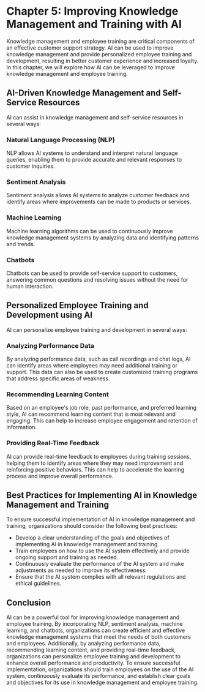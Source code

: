 Chapter 5: Improving Knowledge Management and Training with AI
==============================================================

Knowledge management and employee training are critical components of an effective customer support strategy. AI can be used to improve knowledge management and provide personalized employee training and development, resulting in better customer experience and increased loyalty. In this chapter, we will explore how AI can be leveraged to improve knowledge management and employee training.

AI-Driven Knowledge Management and Self-Service Resources
---------------------------------------------------------

AI can assist in knowledge management and self-service resources in several ways:

### Natural Language Processing (NLP)

NLP allows AI systems to understand and interpret natural language queries, enabling them to provide accurate and relevant responses to customer inquiries.

### Sentiment Analysis

Sentiment analysis allows AI systems to analyze customer feedback and identify areas where improvements can be made to products or services.

### Machine Learning

Machine learning algorithms can be used to continuously improve knowledge management systems by analyzing data and identifying patterns and trends.

### Chatbots

Chatbots can be used to provide self-service support to customers, answering common questions and resolving issues without the need for human interaction.

Personalized Employee Training and Development using AI
-------------------------------------------------------

AI can personalize employee training and development in several ways:

### Analyzing Performance Data

By analyzing performance data, such as call recordings and chat logs, AI can identify areas where employees may need additional training or support. This data can also be used to create customized training programs that address specific areas of weakness.

### Recommending Learning Content

Based on an employee's job role, past performance, and preferred learning style, AI can recommend learning content that is most relevant and engaging. This can help to increase employee engagement and retention of information.

### Providing Real-Time Feedback

AI can provide real-time feedback to employees during training sessions, helping them to identify areas where they may need improvement and reinforcing positive behaviors. This can help to accelerate the learning process and improve overall performance.

Best Practices for Implementing AI in Knowledge Management and Training
-----------------------------------------------------------------------

To ensure successful implementation of AI in knowledge management and training, organizations should consider the following best practices:

* Develop a clear understanding of the goals and objectives of implementing AI in knowledge management and training.
* Train employees on how to use the AI system effectively and provide ongoing support and training as needed.
* Continuously evaluate the performance of the AI system and make adjustments as needed to improve its effectiveness.
* Ensure that the AI system complies with all relevant regulations and ethical guidelines.

Conclusion
----------

AI can be a powerful tool for improving knowledge management and employee training. By incorporating NLP, sentiment analysis, machine learning, and chatbots, organizations can create efficient and effective knowledge management systems that meet the needs of both customers and employees. Additionally, by analyzing performance data, recommending learning content, and providing real-time feedback, organizations can personalize employee training and development to enhance overall performance and productivity. To ensure successful implementation, organizations should train employees on the use of the AI system, continuously evaluate its performance, and establish clear goals and objectives for its use in knowledge management and employee training.
